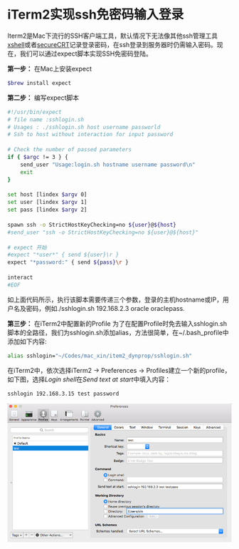# iTerm2实现ssh免密码输入登录
Iterm2是Mac下流行的SSH客户端工具，默认情况下无法像其他ssh管理工具[xshell](https://www.netsarang.com/products/xsh_overview.html)或者[secureCRT](https://www.vandyke.com/products/securecrt/)记录登录密码，在ssh登录到服务器时仍需输入密码。现在，我们可以通过expect脚本实现SSH免密码登陆。

**第一步：**  在Mac上安装expect
```bash
$brew install expect
```

**第二步：** 编写expect脚本
```bash
#!/usr/bin/expect
# file name :sshlogin.sh
# Usages : ./sshlogin.sh host username passworld
# Ssh to host without interaction for input password

# Check the number of passed parameters
if { $argc != 3 } {
    send_user "Usage:login.sh hostname username password\n"
    exit
}

set host [lindex $argv 0]
set user [lindex $argv 1]
set pass [lindex $argv 2]

spawn ssh -o StrictHostKeyChecking=no ${user}@${host}
#send_user "ssh -o StrictHostKeyChecking=no ${user}@${host}"

# expect 开始
#expect "*user*" { send ${user}\r }
expect "*password:" { send ${pass}\r }

interact
#EOF
```

如上面代码所示，执行该脚本需要传递三个参数，登录的主机hostname或IP，用户名及密码，例如./sshlogin.sh 192.168.2.3 oracle oraclepass.

**第三步：** 在iTerm2中配置新的Profile
为了在配置Profile时免去输入sshlogin.sh脚本的全路径，我们为sshlogin.sh添加alias，方法很简单，在~/.bash_profile中添加如下内容:

```bash
alias sshlogin="~/Codes/mac_xin/item2_dynprop/sshlogin.sh"
```

在iTerm2中，依次选择iTerm2 -> Preferences -> Profiles建立一个新的profile，如下图，选择*Login shell*在*Send text at start*中填入内容：
```bash
sshlogin 192.168.3.15 test password
```

![MacDown Screenshot](./images/iTerm2_profile.png)


